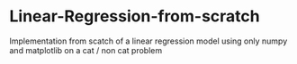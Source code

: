 # Linear-Regression-from-scratch
Implementation from scatch of a linear regression model using only numpy and matplotlib on a cat / non cat problem
